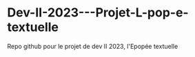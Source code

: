 # Dev-II-2023---Projet-L-pop-e-textuelle
Repo github pour le projet de dev II 2023, l'Epopée textuelle 
